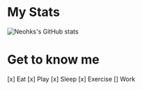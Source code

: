 # My Stats
![Neohks's GitHub stats](https://github-readme-stats.vercel.app/api?username=neohks&theme=dark&show_icons=true&count_private=true)

# Get to know me
[x] Eat
[x] Play
[x] Sleep
[x] Exercise
[] Work 

